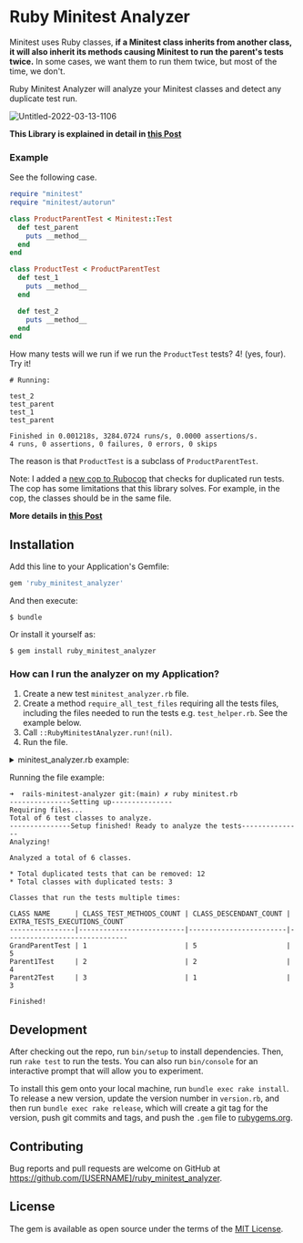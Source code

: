 # Ruby Minitest Analyzer

Minitest uses Ruby classes, **if a Minitest class inherits from another class, it will also inherit its methods causing Minitest to run the parent's tests twice.**
In some cases, we want them to run them twice, but most of the time, we don't.  

Ruby Minitest Analyzer will analyze your Minitest classes and detect any duplicate test run.

![Untitled-2022-03-13-1106](https://user-images.githubusercontent.com/11672878/158284753-08ea962f-9ac6-46a6-acec-e2464a258a41.png)

**This Library is explained in detail in [this Post](https://ignaciochiazzo.medium.com/dont-run-your-ruby-minitest-classes-twice-988645662cdb)**

### Example
See the following case. 

```ruby
require "minitest"
require "minitest/autorun"

class ProductParentTest < Minitest::Test
  def test_parent
    puts __method__
  end
end

class ProductTest < ProductParentTest
  def test_1
    puts __method__
  end

  def test_2
    puts __method__
  end
end
```
How many tests will we run if we run the `ProductTest` tests? 4! (yes, four). Try it!

```console
# Running:

test_2
test_parent
test_1
test_parent

Finished in 0.001218s, 3284.0724 runs/s, 0.0000 assertions/s.
4 runs, 0 assertions, 0 failures, 0 errors, 0 skips
```

The reason is that `ProductTest` is a subclass of `ProductParentTest`.

Note: I added a [new cop to Rubocop](https://github.com/rubocop/rubocop-minitest/pull/164) that checks for duplicated run tests. The cop has some limitations that this library solves. For example, in the cop, the classes should be in the same file. 

**More details in [this Post](https://ignaciochiazzo.medium.com/dont-run-your-ruby-minitest-classes-twice-988645662cdb)**

## Installation

Add this line to your Application's Gemfile:

```ruby
gem 'ruby_minitest_analyzer'
```

And then execute:

    $ bundle

Or install it yourself as:

    $ gem install ruby_minitest_analyzer

### How can I run the analyzer on my Application?

1) Create a new test `minitest_analyzer.rb` file.
2) Create a method `require_all_test_files` requiring all the tests files, including
the files needed to run the tests e.g. `test_helper.rb`. See the example below.
3) Call `::RubyMinitestAnalyzer.run!(nil)`.
4) Run the file.

<details>
<summary> minitest_analyzer.rb example:</summary>
  
```ruby
# I placed this file within /test
  
require_relative 'test_helper.rb'
require 'ruby_minitest_analyzer' 

def require_all_files
  # require test_helpers
  require_relative("test_helper")

  # require tests classes
  Dir[File.expand_path('**/*.rb', __dir__)].each do |f|
    require_relative(f)
  end
end

require_all_files
::RubyMinitestAnalyzer.run!(nil)
```
</details>

Running the file example:

```console
➜  rails-minitest-analyzer git:(main) ✗ ruby minitest.rb 
---------------Setting up---------------
Requiring files...
Total of 6 test classes to analyze. 
---------------Setup finished! Ready to analyze the tests---------------
Analyzing!

Analyzed a total of 6 classes.
      
* Total duplicated tests that can be removed: 12
* Total classes with duplicated tests: 3 
      
Classes that run the tests multiple times: 

CLASS NAME      | CLASS_TEST_METHODS_COUNT | CLASS_DESCENDANT_COUNT | EXTRA_TESTS_EXECUTIONS_COUNT 
----------------|--------------------------|------------------------|------------------------------
GrandParentTest | 1                        | 5                      | 5                            
Parent1Test     | 2                        | 2                      | 4                            
Parent2Test     | 3                        | 1                      | 3                            

Finished!  
```

## Development

After checking out the repo, run `bin/setup` to install dependencies. Then, run `rake test` to run the tests. You can also run `bin/console` for an interactive prompt that will allow you to experiment.

To install this gem onto your local machine, run `bundle exec rake install`. To release a new version, update the version number in `version.rb`, and then run `bundle exec rake release`, which will create a git tag for the version, push git commits and tags, and push the `.gem` file to [rubygems.org](https://rubygems.org).

## Contributing

Bug reports and pull requests are welcome on GitHub at https://github.com/[USERNAME]/ruby_minitest_analyzer.

## License

The gem is available as open source under the terms of the [MIT License](https://opensource.org/licenses/MIT).
